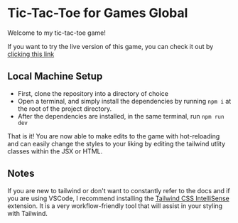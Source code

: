# Tic-Tac-Toe for Games Global

Welcome to my tic-tac-toe game!

If you want to try the live version of this game, you can check it out by [clicking this link](https://gg-tictactoe.netlify.app/)

## Local Machine Setup

- First, clone the repository into a directory of choice
- Open a terminal, and simply install the dependencies by running `npm i` at the root of the project directory.
- After the dependencies are installed, in the same terminal, run `npm run dev`

That is it! You are now able to make edits to the game with hot-reloading and can easily change the styles to your liking by editing the tailwind utlity classes within the JSX or HTML.

## Notes

If you are new to tailwind or don't want to constantly refer to the docs and if you are using VSCode, I recommend installing the [Tailwind CSS IntelliSense](https://marketplace.visualstudio.com/items?itemName=bradlc.vscode-tailwindcss) extension. It is a very workflow-friendly tool that will assist in your styling with Tailwind.
